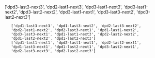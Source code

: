 ['dpd3-last3-next3', 'dpd2-last1-next3', 'dpd3-last1-next3',
       'dpd3-last1-next2', 'dpd3-last2-next2', 'dpd3-last1-next1',
       'dpd3-last3-next2', 'dpd3-last2-next3']

       ['dpd1-last3-next3', 'dpd1-last3-next2', 'dpd2-last3-next2',
       'dpd2-last1-next2', 'dpd2-last3-next1', 'dpd1-last1-next2',
       'dpd3-last3-next1', 'dpd1-last1-next3', 'dpd2-last2-next2',
       'dpd1-last2-next2', 'dpd1-last2-next3']
       ['dpd1-last1-next1', 'dpd2-last1-next1', 'dpd2-last2-next1',
       'dpd1-last3-next1', 'dpd1-last2-next1', 'dpd3-last2-next1',
       'dpd2-last3-next3', 'dpd2-last2-next3']
